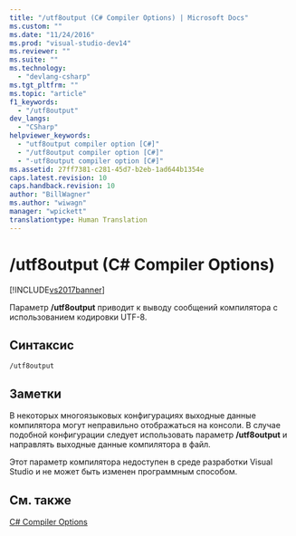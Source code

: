 ```yaml
---
title: "/utf8output (C# Compiler Options) | Microsoft Docs"
ms.custom: ""
ms.date: "11/24/2016"
ms.prod: "visual-studio-dev14"
ms.reviewer: ""
ms.suite: ""
ms.technology: 
  - "devlang-csharp"
ms.tgt_pltfrm: ""
ms.topic: "article"
f1_keywords: 
  - "/utf8output"
dev_langs: 
  - "CSharp"
helpviewer_keywords: 
  - "utf8output compiler option [C#]"
  - "/utf8output compiler option [C#]"
  - "-utf8output compiler option [C#]"
ms.assetid: 27ff7381-c281-45d7-b2eb-1ad644b1354e
caps.latest.revision: 10
caps.handback.revision: 10
author: "BillWagner"
ms.author: "wiwagn"
manager: "wpickett"
translationtype: Human Translation
---
```

# /utf8output (C# Compiler Options)
[!INCLUDE[vs2017banner](../../../csharp/includes/vs2017banner.md)]

Параметр **\/utf8output** приводит к выводу сообщений компилятора с использованием кодировки UTF\-8.  
  
## Синтаксис  
  
```  
/utf8output  
```  
  
## Заметки  
 В некоторых многоязыковых конфигурациях выходные данные компилятора могут неправильно отображаться на консоли.  В случае подобной конфигурации следует использовать параметр **\/utf8output** и направлять выходные данные компилятора в файл.  
  
 Этот параметр компилятора недоступен в среде разработки Visual Studio и не может быть изменен программным способом.  
  
## См. также  
 [C\# Compiler Options](../../../csharp/language-reference/compiler-options/index.md)